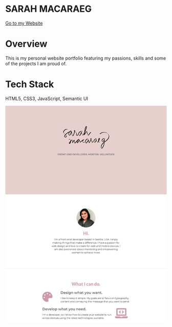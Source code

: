 # SARAH MACARAEG
<a href="https://semacaraeg.github.io/portfolio" >Go to my Website</a>
# Overview
This is my personal website portfolio featuring my passions, skills and some of the projects I am proud of.

# Tech Stack
HTML5, CSS3, JavaScript, Semantic UI

<img src="/assets/images/profile.png" />
